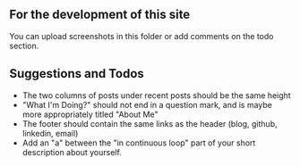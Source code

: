 For the development of this site
---
You can upload screenshots in this folder or add comments on the todo section.



Suggestions and Todos
-----
- The two columns of posts under recent posts should be the same height
- "What I'm Doing?" should not end in a question mark, and is maybe more appropriately titled "About Me"
- The footer should contain the same links as the header (blog, github, linkedin, email)
- Add an "a" between the "in continuous loop" part of your short description about yourself.
